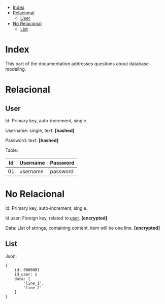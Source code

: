- [Index](#index)
- [Relacional](#relacional)
  - [User](#user)
- [No Relacional](#no-relacional)
  - [List](#list)

# Index

This part of the documentation addresses questions about database modeling.

# Relacional

## User

Id: Primary key, auto-increment, single.

Username: single, text. **[hashed]**

Password: text. **[hashed]**

Table:

| Id | Username | Password |
| -- | -------- | -------- |
| 01 | username | password |

# No Relacional

Id: Primary key, auto-increment, single.

Id user: Foreign key, related to [user](#user). **[encrypted]**

Data: List of strings, containing content, item will be one line. **[encrypted]**

## List

Json:

    {
        id: 0000001
        id_user: 1
        data: [
            'line_1',
            'line_2'
        ]
    }